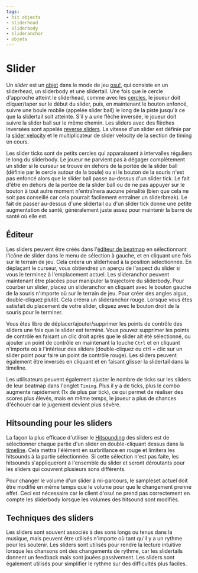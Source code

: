 ```yaml
---
tags:
- hit objects
- sliderhead
- sliderbody
- slideranchor
- objets
---
```


# Slider

Un *slider* est un [objet](/wiki/Hit_object) dans le mode de jeu [osu!](/wiki/Game_mode/osu!), qui consiste en un sliderhead, un sliderbody et une slidertail. Une fois que le cercle d'approche atteint le sliderhead, comme avec les [cercles](/wiki/Hit_object/Hit_circle), le joueur doit cliquer/taper sur le début du slider, puis, en maintenant le bouton enfoncé, suivre une boule mobile (appelée slider ball) le long de la piste jusqu'à ce que la slidertail soit atteinte. S'il y a une flèche inversée, le joueur doit suivre la slider ball sur le même chemin. Les sliders avec des flèches inversées sont appelés [reverse sliders](/wiki/Hit_object/Reverse_slider). La vitesse d'un slider est définie par la [slider velocity](/wiki/Hit_object/Slider_velocity) et le multiplicateur de slider velocity de la section de timing en cours.

Les slider ticks sont de petits cercles qui apparaissent à intervalles réguliers le long du sliderbody. Le joueur ne parvient pas à dégager complètement un slider si le curseur se trouve en dehors de la portée de la slider ball (définie par le cercle autour de la boule) ou si le bouton de la souris n'est pas enfoncé alors que le slider ball passe au-dessus d'un slider tick. Le fait d'être en dehors de la portée de la slider ball ou de ne pas appuyer sur le bouton à tout autre moment n'entraînera aucune pénalité (bien que cela ne soit pas conseillé car cela pourrait facilement entraîner un sliderbreak). Le fait de passer au-dessus d'une slidertail ou d'un slider tick donne une petite augmentation de santé, généralement juste assez pour maintenir la barre de santé où elle est.

## Éditeur

Les sliders peuvent être créés dans l'[éditeur de beatmap](/wiki/Beatmap_Editor) en sélectionnant l'icône de slider dans le menu de sélection à gauche, et en cliquant une fois sur le terrain de jeu. Cela créera un sliderhead à la position sélectionnée. En déplaçant le curseur, vous obtiendrez un aperçu de l'aspect du slider si vous le terminez à l'emplacement actuel. Les slideranchor peuvent maintenant être placées pour manipuler la trajectoire du sliderbody. Pour courber un slider, placez un slideranchor en cliquant avec le bouton gauche de la souris n'importe où sur le terrain de jeu. Pour créer des angles aigus, double-cliquez plutôt. Cela créera un slideranchor rouge. Lorsque vous êtes satisfait du placement de votre slider, cliquez avec le bouton droit de la souris pour le terminer.

Vous êtes libre de déplacer/ajouter/supprimer les points de contrôle des sliders une fois que le slider est terminé. Vous pouvez supprimer les points de contrôle en faisant un clic droit après que le slider ait été sélectionné, ou ajouter un point de contrôle en maintenant la touche `Ctrl` et en cliquant n'importe où à l'intérieur des sliders (double-cliquez ou ctrl + clic sur un slider point pour faire un point de contrôle rouge). Les sliders peuvent également être inversés en cliquant et en faisant glisser la slidertail dans la timeline.

Les utilisateurs peuvent également ajuster le nombre de ticks sur les sliders de leur beatmap dans l'onglet `Timing`. Plus il y a de ticks, plus le combo augmente rapidement (1x de plus par tick), ce qui permet de réaliser des scores plus élevés, mais en même temps, le joueur a plus de chances d'échouer car le jugement devient plus sévère.

## Hitsounding pour les sliders

La façon la plus efficace d'utiliser le [Hitsounding](/wiki/Beatmapping/Hitsound) des sliders est de sélectionner chaque partie d'un slider en double-cliquant dessus dans la [timeline](/wiki/Beatmap_Editor/Timelines). Cela mettra l'élément en surbrillance en rouge et limitera les hitsounds à la partie sélectionnée. Si cette sélection n'est pas faite, les hitsounds s'appliqueront à l'ensemble du slider et seront déroutants pour les sliders qui couvrent plusieurs sons différents.

Pour changer le volume d'un slider à mi-parcours, le sampleset actuel doit être modifié en même temps que le volume pour que le changement prenne effet. Ceci est nécessaire car le client d'osu! ne prend pas correctement en compte les sliderbody lorsque les volumes des hitsound sont modifiés.

## Techniques des sliders

Les sliders sont souvent associés à des sons longs ou tenus dans la musique, mais peuvent être utilisés n'importe où tant qu'il y a un rythme pour les soutenir. Les sliders sont utilisés pour rendre la lecture intuitive lorsque les chansons ont des changements de rythme, car les slidertails donnent un feedback mais sont jouées passivement. Les sliders sont également utilisés pour simplifier le rythme sur des difficultés plus faciles.

